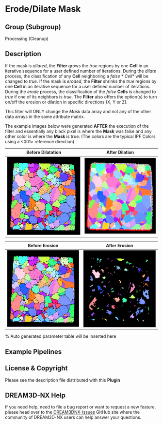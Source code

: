 # Erode/Dilate Mask

## Group (Subgroup)

Processing (Cleanup)

## Description

If the mask is _dilated_, the **Filter** grows the _true_ regions by one **Cell** in an iterative sequence for a user
defined number of iterations. During the _dilate_ process, the classification of any **Cell** neighboring a _false_ *
*Cell** will be changed to _true_. If the mask is _eroded_, the **Filter** shrinks the _true_ regions by one **Cell** in
an iterative sequence for a user defined number of iterations. During the _erode_ process, the classification of the
*false* **Cells** is changed to _true_ if one of its neighbors is _true_. The **Filter** also offers the option(s) to
turn on/off the erosion or dilation in specific directions (X, Y or Z).

This filter will ONLY change the _Mask_ data array and not any of the other data arrays in the same attribute matrix.

The example images below were generated **AFTER** the execution of the filter and essentially any black pixel is where the **Mask** was false and any other color is where the **Mask** is true. (The colors are the typical IPF Colors using a <001> reference direction)

| Before Dilatation                      | After Dilation                       |
|--------------------------------------|--------------------------------------|
| ![](Images/ErodeDilateMask_Before.png) | ![](Images/ErodeDilateMask_Dilate.png) |

| Before Erosion                      | After Erosion                       |
|--------------------------------------|--------------------------------------|
| ![](Images/ErodeDilateMask_Before.png) | ![](Images/ErodeDilateMask_Erode.png) |

% Auto generated parameter table will be inserted here

## Example Pipelines

## License & Copyright

Please see the description file distributed with this **Plugin**

## DREAM3D-NX Help

If you need help, need to file a bug report or want to request a new feature, please head over to the [DREAM3DNX-Issues](https://github.com/BlueQuartzSoftware/DREAM3DNX-Issues/discussions) GItHub site where the community of DREAM3D-NX users can help answer your questions.
